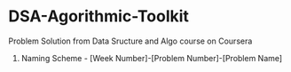 # DSA-Agorithmic-Toolkit
Problem Solution from Data Sructure and Algo course on Coursera
1) Naming Scheme - [Week Number]-[Problem Number]-[Problem Name]
